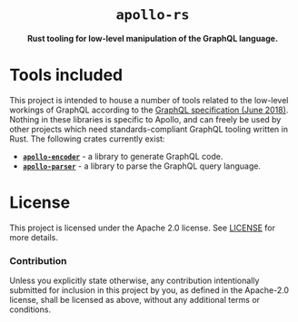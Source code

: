 <div align="center">
  <h1><code>apollo-rs</code></h1>

  <p>
    <strong>Rust tooling for low-level manipulation of the GraphQL language.</strong>
  </p>
</div>

# Tools included

This project is intended to house a number of tools related to the low-level
workings of GraphQL according to the [GraphQL
specification (June 2018)](https://spec.graphql.org/June2018). Nothing in
these libraries is specific to Apollo, and can freely be used by other
projects which need standards-compliant GraphQL tooling written in Rust. The
following crates currently exist:

* [**`apollo-encoder`**](apollo-encoder) - a library to generate GraphQL code.
* [**`apollo-parser`**](apollo-parser) - a library to parse the GraphQL
  query language.

# License

This project is licensed under the Apache 2.0 license.
See [LICENSE](LICENSE) for more details.

### Contribution

Unless you explicitly state otherwise, any contribution intentionally submitted
for inclusion in this project by you, as defined in the Apache-2.0 license,
shall be licensed as above, without any additional terms or conditions.
